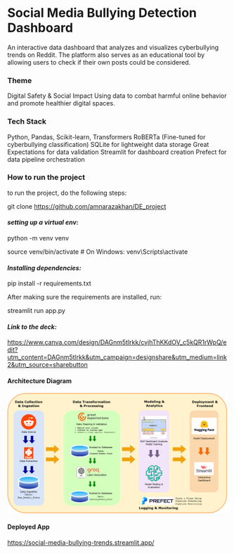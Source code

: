 # Social Media Bullying Detection Dashboard
An interactive data dashboard that analyzes and visualizes cyberbullying trends on Reddit. The platform also serves as an educational tool by allowing users to check if their own posts could be considered.

### **Theme**

Digital Safety & Social Impact
Using data to combat harmful online behavior and promote healthier digital spaces.

### **Tech Stack**
Python, Pandas, Scikit-learn, Transformers
RoBERTa (Fine-tuned for cyberbullying classification)
SQLite for lightweight data storage
Great Expectations for data validation
Streamlit for dashboard creation
Prefect for data pipeline orchestration

### **How to run the project**

to run the project, do the following steps:

git clone https://github.com/amnarazakhan/DE_project


#### _setting up a virtual env:_

python -m venv venv

source venv/bin/activate   # On Windows: venv\Scripts\activate

#### _Installing dependencies:_

pip install -r requirements.txt


After making sure the requirements are installed, run:

streamlit run app.py

#### _Link to the deck:_
https://www.canva.com/design/DAGnm5tlrkk/cvjhThKKdOV_c5kQR1rWpQ/edit?utm_content=DAGnm5tlrkk&utm_campaign=designshare&utm_medium=link2&utm_source=sharebutton

#### Architecture Diagram 
<html>
<img src="data architecture diagram.png" alt="Architecture Diagram" width="500" height="500">

</html>

#### Deployed App
https://social-media-bullying-trends.streamlit.app/
